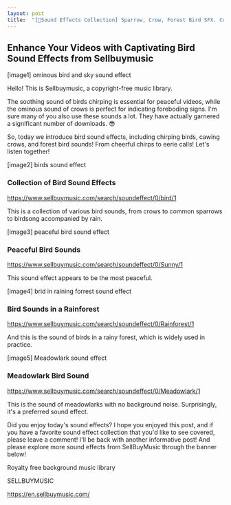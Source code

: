 ```yaml
---
layout: post
title:  "[📂Sound Effects Collection] Sparrow, Crow, Forest Bird SFX. Cuckoo, Chirp, Lark, Hopeful, Ominous"
---
```

<h2>Enhance Your Videos with Captivating Bird Sound Effects from Sellbuymusic</h2>

[image1] ominous bird and sky sound effect

<p>Hello! This is Sellbuymusic, a copyright-free music library.</p>

<p>The soothing sound of birds chirping is essential for peaceful videos, while the ominous sound of crows is perfect for indicating foreboding signs. I'm sure many of you also use these sounds a lot. They have actually garnered a significant number of downloads. 😎</p>

<p>So, today we introduce bird sound effects, including chirping birds, cawing crows, and forest bird sounds! From cheerful chirps to eerie calls! Let's listen together!</p>

[image2] birds sound effect

<h3>Collection of Bird Sound Effects</h3>

<p><a href="https://www.sellbuymusic.com/search/soundeffect/0/bird/1">https://www.sellbuymusic.com/search/soundeffect/0/bird/1</a></p>

<p>This is a collection of various bird sounds, from crows to common sparrows to birdsong accompanied by rain.</p>

[image3] peaceful bird sound effect

<h3>Peaceful Bird Sounds</h3>

<p><a href="https://www.sellbuymusic.com/search/soundeffect/0/Sunny/1">https://www.sellbuymusic.com/search/soundeffect/0/Sunny/1</a></p>

<p>This sound effect appears to be the most peaceful.</p>

[image4] brid in raining forrest sound effect

<h3>Bird Sounds in a Rainforest</h3>

<p><a href="https://www.sellbuymusic.com/search/soundeffect/0/Rainforest/1">https://www.sellbuymusic.com/search/soundeffect/0/Rainforest/1</a></p>

<p>And this is the sound of birds in a rainy forest, which is widely used in practice.</p>

[image5] Meadowlark sound effect

<h3>Meadowlark Bird Sound</h3>

<p><a href="https://www.sellbuymusic.com/search/soundeffect/0/Meadowlark/1">https://www.sellbuymusic.com/search/soundeffect/0/Meadowlark/1</a></p>

<p>This is the sound of meadowlarks with no background noise. Surprisingly, it's a preferred sound effect.<p/>

<p>Did you enjoy today's sound effects? I hope you enjoyed this post, and if you have a favorite sound effect collection that you'd like to see covered, please leave a comment! I'll be back with another informative post! And please explore more sound effects from SellBuyMusic through the banner below!</p>

<p>Royalty free background music library</p>

<p>SELLBUYMUSIC</p>

<p><a href="https://en.sellbuymusic.com/">https://en.sellbuymusic.com/</a></p>